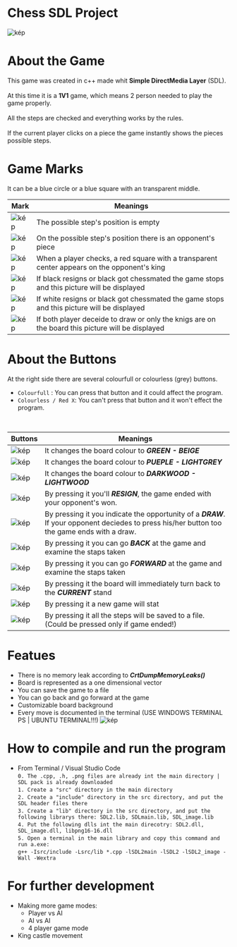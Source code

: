# Chess SDL Project

![kép](https://user-images.githubusercontent.com/60004480/178121657-2c6624b3-4e16-417d-81fa-dc5e7c0fe026.png)
# About the Game
This game was created in c++ made whit **Simple DirectMedia Layer** (SDL). <br><br>
At this time it is a **1V1** game, which means 2 person needed to play the game properly.<br><br>
All the steps are checked and everything works by the rules.<br><br>
If the current player clicks on a piece the game instantly shows the pieces possible steps. 
# Game Marks


It can be a blue circle or a blue square with an transparent middle. <br>


|Mark                           |Meanings                     |
|-------------------------------|-----------------------------|
| ![kép](https://user-images.githubusercontent.com/60004480/178143304-b7d616e2-68e6-4332-bc6e-255d7b1060ec.png) | The possible step's position is empty |
|![kép](https://user-images.githubusercontent.com/60004480/178143334-dbbc476e-95d6-4d29-a17a-1d43a599ee85.png)  | On the possible step's position there is an opponent's piece |
|![kép](https://user-images.githubusercontent.com/60004480/178143753-57a3304a-1b52-4c10-8e41-8e575572f6ed.png) | When a player checks, a red square with a transparent center appears on the opponent's king|
|![kép](https://user-images.githubusercontent.com/60004480/178143401-2746720e-50b5-4a24-bdb3-29003b75c6cc.png) | If black resigns or black got chessmated the game stops and this picture will be displayed |
|![kép](https://user-images.githubusercontent.com/60004480/178143415-a46a3bf8-cd33-408e-b143-839f9a9d0287.png) | If white resigns or black got chessmated the game stops and this picture will be displayed |
|![kép](https://user-images.githubusercontent.com/60004480/178143483-46da890e-01fe-4e5e-8d7d-91d9ee7bacb8.png) | If both player deceide to draw or only the knigs are on the board this picture will be displayed | 

# About the Buttons

At the right side there are several colourfull or colourless (grey) buttons.<br>
- `Colourfull` : You can press that button and it could affect the program.           
- `Colourless / Red X`: You can't press that button and it won't effect the program.
<br>

|Buttons                        |Meanings                     |
|-------------------------------|-----------------------------|
|![kép](https://user-images.githubusercontent.com/60004480/178141802-a512d6e2-bfaf-4acf-8774-0fa65f4e16f2.png) | It changes the board colour to ***GREEN - BEIGE***        |
|![kép](https://user-images.githubusercontent.com/60004480/178141898-1644f426-24c3-4236-a5bb-1a0bf6e797ba.png) | It changes the board colour to ***PUEPLE - LIGHTGREY***   |
|![kép](https://user-images.githubusercontent.com/60004480/178141950-0f8e9fa8-21ec-472f-b099-c23b5025d525.png) | It changes the board colour to ***DARKWOOD - LIGHTWOOD*** |
|![kép](https://user-images.githubusercontent.com/60004480/178142057-fbbe729d-e811-4045-96bb-3519eacb4400.png) | By pressing it you'll ***RESIGN***, the game ended with your opponent's won.        |
|![kép](https://user-images.githubusercontent.com/60004480/178142066-02a3d0a5-ea33-419e-bcfe-edcc51de695b.png) | By pressing it you indicate the opportunity of a ***DRAW***. If your opponent deciedes to press his/her button too the game ends with a draw.        |
|![kép](https://user-images.githubusercontent.com/60004480/178142325-456f8fdc-282d-43cc-842a-ac06fa517449.png) | By pressing it you can go ***BACK*** at the game and examine the staps taken   |
|![kép](https://user-images.githubusercontent.com/60004480/178142382-bb092ad7-a0ec-4946-86ed-222150f32190.png) | By pressing it you can go ***FORWARD*** at the game and examine the staps taken        |
|![kép](https://user-images.githubusercontent.com/60004480/178142428-d532456b-47a4-432f-8bcc-89c94334ccec.png) | By pressing it the board will immediately turn back to the ***CURRENT*** stand |
|![kép](https://user-images.githubusercontent.com/60004480/178142494-0c416d61-964a-45de-b770-d759f2f18d73.png) | By pressing it a new game will stat |
|![kép](https://user-images.githubusercontent.com/60004480/178142524-ce8d9697-2068-47de-b0ae-70afae274de1.png) | By pressing it all the steps will be saved to a file. (Could be pressed only if game ended!)|

# Featues

- There is no memory leak according to ***CrtDumpMemoryLeaks()***
- Board is represented as a one dimensional vector
- You can save the game to a file
- You can go back and go forward at the game
- Customizable board background
- Every move is documented in the terminal (USE WINDOWS TERMINAL PS | UBUNTU TERMINAL!!!)
![kép](https://user-images.githubusercontent.com/60004480/178144025-b5c1bb8f-e2ec-456a-858c-75dc9935bc94.png)


# How to compile and run the program

- From Terminal / Visual Studio Code <br>
  `0. The .cpp, .h, .png files are already int the main directory | SDL pack is already downloaded` <br>
  `1. Create a "src" directory in the main directory` <br>
  `2. Create a "include" directory in the src directory, and put the SDL header files there` <br>
  `3. Create a "lib" directory in the src directory, and put the following librarys there: SDL2.lib, SDLmain.lib, SDL_image.lib` <br>
  `4. Put the following dlls int the main direcotry: SDL2.dll, SDL_image.dll, libpng16-16.dll` <br>
  `5. Open a terminal in the main library and copy this command and run a.exe:`<br> 
  `g++ -Isrc/include -Lsrc/lib *.cpp -lSDL2main -lSDL2 -lSDL2_image -Wall -Wextra`

# For further development

* Making more game modes:<br>
  * Player vs AI <br> 
  * AI vs AI <br>
  * 4 player game mode
* King castle movement
